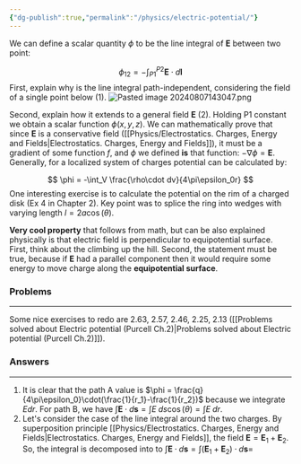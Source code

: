 ```yaml
---
{"dg-publish":true,"permalink":"/physics/electric-potential/"}
---
```


We can define a scalar quantity $\phi$ to be the line integral of $\textbf{E}$ between two point:

$$
\phi_{12}= - \int_{P1}^{P2} \textbf{E}\cdot d\textbf{l}
$$
First, explain why is the line integral path-independent, considering the field of a single point below (1). 
![Pasted image 20240807143047.png](/img/user/Pasted%20image%2020240807143047.png)

Second, explain how it extends to a general field $\textbf{E}$ (2). Holding P1 constant we obtain a scalar function $\phi(x,y,z)$. We can mathematically prove that since $\textbf{E}$ is a conservative field ([[Physics/Electrostatics. Charges, Energy and Fields\|Electrostatics. Charges, Energy and Fields]]), it must be a gradient of some function $f$, and $\phi$ we defined **is** that function: $-\nabla \phi = \textbf{E}$. Generally, for a localized system of charges potential can be calculated by:

$$
\phi = -\int_V \frac{\rho\cdot dv}{4\pi\epsilon_0r}
$$
One interesting exercise is to calculate the potential on the rim of a charged disk (Ex 4 in Chapter 2). Key point was to splice the ring into wedges with varying length $l = 2a\cos(\theta)$.

**Very cool property** that follows from math, but can be also explained physically is that electric field is perpendicular to equipotential surface. First, think about the climbing up the hill. Second, the statement must be true, because if $\textbf{E}$ had a parallel component then it would require some energy to move charge along the **equipotential surface**.

### Problems
---
Some nice exercises to redo are 2.63, 2.57, 2.46, 2.25, 2.13 ([[Problems solved about Electric potential (Purcell Ch.2)\|Problems solved about Electric potential (Purcell Ch.2)]]).
### Answers
---
1) It is clear that the path A value is $\phi = \frac{q}{4\pi\epsilon_0}\cdot(\frac{1}{r_1}-\frac{1}{r_2})$ because we integrate $Edr$. For path B, we have $\int \textbf{E} \cdot d\textbf{s} =  \int E\; ds\cos(\theta) = \int E \;dr$.
2) Let's consider the case of the line integral around the two charges. By superposition principle [[Physics/Electrostatics. Charges, Energy and Fields\|Electrostatics. Charges, Energy and Fields]], the field $\textbf{E} = \textbf{E}_1 + \textbf{E}_2$. So, the integral is decomposed into to $\int \textbf{E} \cdot d\textbf{s} = \int (\textbf{E}_1 + \textbf{E}_2)\cdot d\textbf{s}=$
